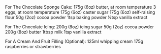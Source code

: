 For The Chocolate Sponge Cake:
175g (6oz) butter, at room temperature
3 eggs, at room temperature
175g (6oz) caster sugar
175g (6oz) self-raising flour
50g (2oz) cocoa powder
1tsp baking powder
½tsp vanilla extract

For The Chocolate Icing:
200g (8oz) icing sugar
50g (2oz) cocoa powder
200g (8oz) butter
1tbsp milk
1tsp vanilla extract

For A Cream And Fruit Filling (Optional):
125ml whipping cream
175g raspberries or strawberries
